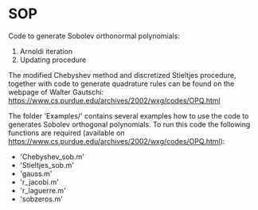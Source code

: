 # SOP
Code to generate Sobolev orthonormal polynomials:
1) Arnoldi iteration
2) Updating procedure

The modified Chebyshev method and discretized Stieltjes procedure, together with code to generate quadrature rules can be found on the webpage of Walter Gautschi: https://www.cs.purdue.edu/archives/2002/wxg/codes/OPQ.html

The folder 'Examples/' contains several examples how to use the code to generates Sobolev orthogonal polynomials.
To run this code the following functions are required (available on https://www.cs.purdue.edu/archives/2002/wxg/codes/OPQ.html):
- 'Chebyshev_sob.m'
- 'Stieltjes_sob.m'
- 'gauss.m'
- 'r_jacobi.m'
- 'r_laguerre.m'
- 'sobzeros.m'
